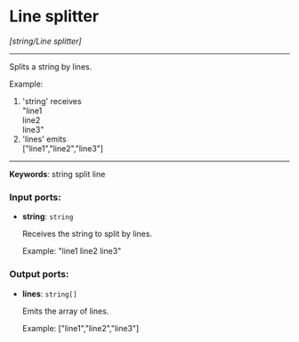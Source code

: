 # Line splitter

_[string/Line splitter]_

---

Splits a string by lines.  
  
Example:  
1. 'string' receives   
"line1  
line2  
line3"  
2. 'lines' emits  
["line1","line2","line3"]  
  

---

__Keywords__: string split line

### Input ports:

* __string__: ` string `

    Receives the string to split by lines.
    
    Example:
    "line1
    line2
    line3"

### Output ports:

* __lines__: ` string[] `

    Emits the array of lines.
    
    Example:
    ["line1","line2","line3"]


